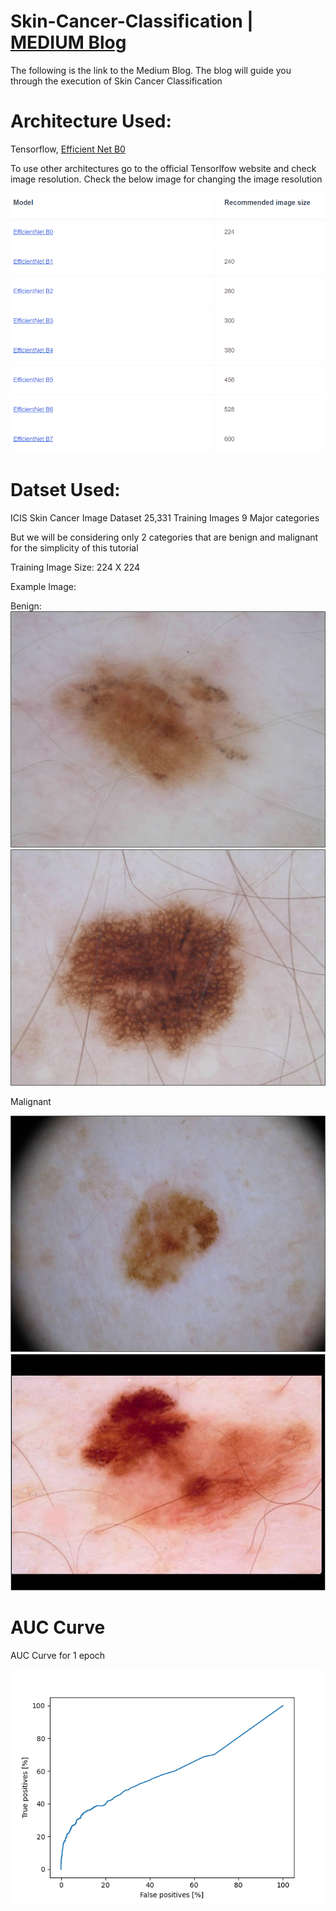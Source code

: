 # Skin-Cancer-Classification | <a href = https://vigneshcharan.medium.com/tensorflow-2-x-tutorial-skin-cancer-detection-a-classification-problem-66e33c753f96 >MEDIUM Blog</a>


The following is the link to the Medium Blog.
The blog will guide you through the execution of Skin Cancer Classification



# Architecture Used:

Tensorflow, <a href =https://tfhub.dev/tensorflow/efficientnet/b0/classification/1 >Efficient Net B0</a>



To use other architectures go to the official Tensorlfow website and check image resolution.
Check the below image for changing the image resolution

![alt text](https://github.com/its-charan-here/Skin-Cancer-Classification/blob/main/images/Capture.PNG)



# Datset Used:

ICIS Skin Cancer Image Dataset
25,331 Training Images
9 Major categories

But we will be considering only 2 categories that are benign and malignant for the simplicity of this tutorial

Training Image Size: 224 X 224

Example Image:

Benign:
![alt text](https://github.com/its-charan-here/Skin-Cancer-Classification/blob/main/images/benign/b1.jpg)
![alt text](https://github.com/its-charan-here/Skin-Cancer-Classification/blob/main/images/benign/b2.jpg)

Malignant

![alt text](https://github.com/its-charan-here/Skin-Cancer-Classification/blob/main/images/malignant/m1.jpg)
![alt text](https://github.com/its-charan-here/Skin-Cancer-Classification/blob/main/images/malignant/m2.jpg)
# AUC Curve

AUC Curve for 1 epoch

![alt text](https://github.com/its-charan-here/Skin-Cancer-Classification/blob/main/images/1_epoch_AUC.png)
